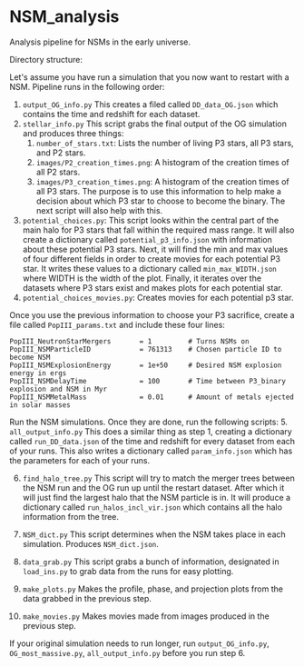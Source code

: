 # NSM_analysis
Analysis pipeline for NSMs in the early universe.

Directory structure:

Let's assume you have run a simulation that you now want to restart with a NSM. Pipeline runs in the following order:
1. `output_OG_info.py`
   This creates a filed called `DD_data_OG.json` which contains the time and redshift for each dataset.
2. `stellar_info.py`
   This script grabs the final output of the OG simulation and produces three things:
    1. `number_of_stars.txt`: Lists the number of living P3 stars, all P3 stars, and P2 stars.
    2. `images/P2_creation_times.png`: A histogram of the creation times of all P2 stars.
    3. `images/P3_creation_times.png`: A histogram of the creation times of all P3 stars. 
    The purpose is to use this information to help make a decision about which P3 star to choose to become the binary. The next script will also help with this. 
3. `potential_choices.py`:
    This script looks within the central part of the main halo for P3 stars that fall within the required mass range. It will also create a dictionary called `potential_p3_info.json` with information about these potential P3 stars. 
    Next, it will find the min and max values of four different fields in order to create movies for each potential P3 star. It writes these values to a dictionary called `min_max_WIDTH.json` where WIDTH is the width of the plot. 
    Finally, it iterates over the datasets where P3 stars exist and makes plots for each potential star. 
4. `potential_choices_movies.py`:
    Creates movies for each potential p3 star.

Once you use the previous information to choose your P3 sacrifice, create a file called `PopIII_params.txt` and include these four lines:
    
```
PopIII_NeutronStarMergers       = 1         # Turns NSMs on
PopIII_NSMParticleID            = 761313    # Chosen particle ID to become NSM
PopIII_NSMExplosionEnergy       = 1e+50     # Desired NSM explosion energy in ergs
PopIII_NSMDelayTime             = 100       # Time between P3_binary explosion and NSM in Myr
PopIII_NSMMetalMass             = 0.01      # Amount of metals ejected in solar masses
```
Run the NSM simulations. Once they are done, run the following scripts:
5. `all_output_info.py`
    This does a similar thing as step 1, creating a dictionary called `run_DD_data.json` of the time and redshift for every dataset from each of your runs. This also writes a dictionary called `param_info.json` which has the parameters for each of your runs.

6. `find_halo_tree.py`
    This script will try to match the merger trees between the NSM run and the OG run up until the restart dataset. After which it will just find the largest halo that the NSM particle is in. It will produce a dictionary called `run_halos_incl_vir.json` which contains all the halo information from the tree. 

7. `NSM_dict.py`
   This script determines when the NSM takes place in each simulation. Produces `NSM_dict.json`.

8. `data_grab.py`
    This script grabs a bunch of information, designated in `load_ins.py` to grab data from the runs for easy plotting. 

9. `make_plots.py`
    Makes the profile, phase, and projection plots from the data grabbed in the previous step.

10. `make_movies.py` 
    Makes movies made from images produced in the previous step.

If your original simulation needs to run longer, run `output_OG_info.py`, `OG_most_massive.py`, `all_output_info.py` before you run step 6. 